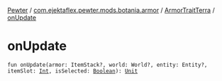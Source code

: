 [Pewter](../../index.md) / [com.ejektaflex.pewter.mods.botania.armor](../index.md) / [ArmorTraitTerra](index.md) / [onUpdate](./on-update.md)

# onUpdate

`fun onUpdate(armor: ItemStack?, world: World?, entity: Entity?, itemSlot: `[`Int`](https://kotlinlang.org/api/latest/jvm/stdlib/kotlin/-int/index.html)`, isSelected: `[`Boolean`](https://kotlinlang.org/api/latest/jvm/stdlib/kotlin/-boolean/index.html)`): `[`Unit`](https://kotlinlang.org/api/latest/jvm/stdlib/kotlin/-unit/index.html)